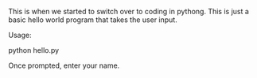 This is when we started to switch over to coding in pythong. This is just a basic hello world program that takes the user input.


Usage:

python hello.py

Once prompted, enter your name.